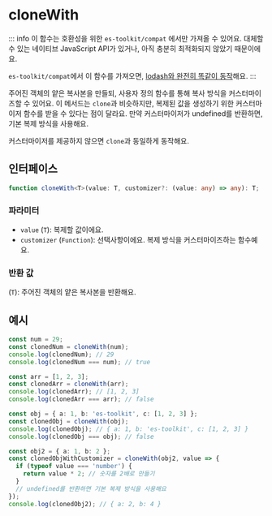 # cloneWith

::: info
이 함수는 호환성을 위한 `es-toolkit/compat` 에서만 가져올 수 있어요. 대체할 수 있는 네이티브 JavaScript API가 있거나, 아직 충분히 최적화되지 않았기 때문이에요.

`es-toolkit/compat`에서 이 함수를 가져오면, [lodash와 완전히 똑같이 동작](mdc:../../../compatibility.md)해요.
:::

주어진 객체의 얕은 복사본을 만들되, 사용자 정의 함수를 통해 복사 방식을 커스터마이즈할 수 있어요. 이 메서드는 `clone`과 비슷하지만, 복제된 값을 생성하기 위한 커스터마이저 함수를 받을 수 있다는 점이 달라요. 만약 커스터마이저가 undefined를 반환하면, 기본 복제 방식을 사용해요.

커스터마이저를 제공하지 않으면 `clone`과 동일하게 동작해요.

## 인터페이스

```typescript
function cloneWith<T>(value: T, customizer?: (value: any) => any): T;
```

### 파라미터

- `value` (`T`): 복제할 값이에요.
- `customizer` (`Function`): 선택사항이에요. 복제 방식을 커스터마이즈하는 함수예요.

### 반환 값

(`T`): 주어진 객체의 얕은 복사본을 반환해요.

## 예시

```typescript
const num = 29;
const clonedNum = cloneWith(num);
console.log(clonedNum); // 29
console.log(clonedNum === num); // true

const arr = [1, 2, 3];
const clonedArr = cloneWith(arr);
console.log(clonedArr); // [1, 2, 3]
console.log(clonedArr === arr); // false

const obj = { a: 1, b: 'es-toolkit', c: [1, 2, 3] };
const clonedObj = cloneWith(obj);
console.log(clonedObj); // { a: 1, b: 'es-toolkit', c: [1, 2, 3] }
console.log(clonedObj === obj); // false

const obj2 = { a: 1, b: 2 };
const clonedObjWithCustomizer = cloneWith(obj2, value => {
  if (typeof value === 'number') {
    return value * 2; // 숫자를 2배로 만들기
  }
  // undefined를 반환하면 기본 복제 방식을 사용해요
});
console.log(clonedObj2); // { a: 2, b: 4 }
```
